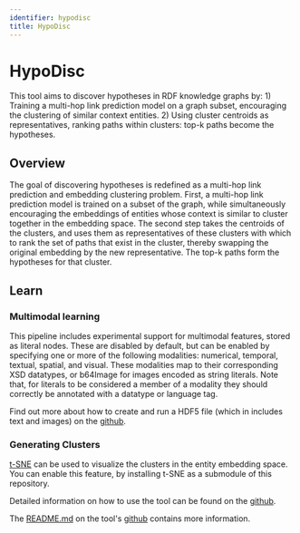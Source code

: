 ```yaml
---
identifier: hypodisc
title: HypoDisc
---
```

# HypoDisc

This tool aims to discover hypotheses in RDF knowledge graphs by: 1) Training a multi-hop link prediction model on a graph subset, encouraging the clustering of similar context entities. 2) Using cluster centroids as representatives, ranking paths within clusters: top-k paths become the hypotheses.

## Overview

The goal of discovering hypotheses is redefined as a multi-hop link prediction and embedding clustering problem. First, a multi-hop link prediction model is trained on a subset of the graph, while simultaneously encouraging the embeddings of entities whose context is similar to cluster together in the embedding space. The second step takes the centroids of the clusters, and uses them as representatives of these clusters with which to rank the set of paths that exist in the cluster, thereby swapping the original embedding by the new representative. The top-k paths form the hypotheses for that cluster.

## Learn

### Multimodal learning

This pipeline includes experimental support for multimodal features, stored as literal nodes. These are disabled by default, but can be enabled by specifying one or more of the following modalities: numerical, temporal, textual, spatial, and visual. These modalities map to their corresponding XSD datatypes, or b64Image for images encoded as string literals. Note that, for literals to be considered a member of a modality they should correctly be annotated with a datatype or language tag.

Find out more about how to create and run a HDF5 file (which in includes text and images) on the [github](https://github.com/wxwilcke/hypodisc#getting-started).

### Generating Clusters

[t-SNE](https://lvdmaaten.github.io/tsne/) can be used to visualize the clusters in the entity embedding space. You can enable this feature, by installing t-SNE as a submodule of this repository.

Detailed information on how to use the tool can be found on the [github](https://github.com/wxwilcke/hypodisc#generating-clusters).

The [README.md](https://github.com/wxwilcke/hypodisc#readme) on the tool's [github](https://github.com/wxwilcke/hypodisc#multimodal-learning) contains more information.